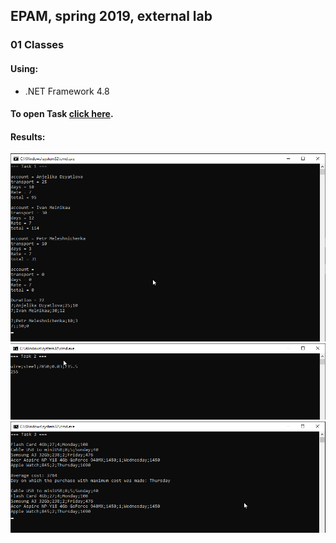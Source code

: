 ## EPAM, spring 2019, external lab
### 01 Classes

#### Using:   
- .NET Framework 4.8   

#### To open Task [click here][link].    
[link]:</docs/01_classes.doc>  

#### Results:   
![](docs/task1.png)    
![](docs/task2.png)   
![](docs/task3.png) 
